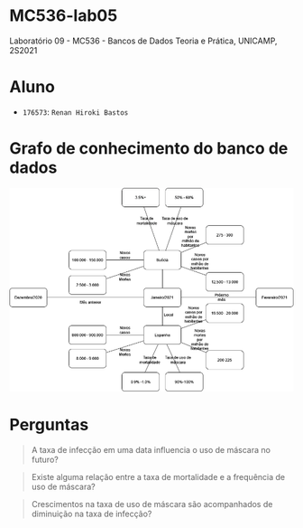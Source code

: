 # MC536-lab05
Laboratório 09 - MC536 - Bancos de Dados Teoria e Prática, UNICAMP, 2S2021

# Aluno
* `176573`: `Renan Hiroki Bastos`

# Grafo de conhecimento do banco de dados
![Grafo de conhecimento](imagens/grafo_conhecimento.png)

# Perguntas

> A taxa de infecção em uma data influencia o uso de máscara no futuro?

> Existe alguma relação entre a taxa de mortalidade e a frequência de uso de máscara?

> Crescimentos na taxa de uso de máscara são acompanhados de diminuição na taxa de infecção?
